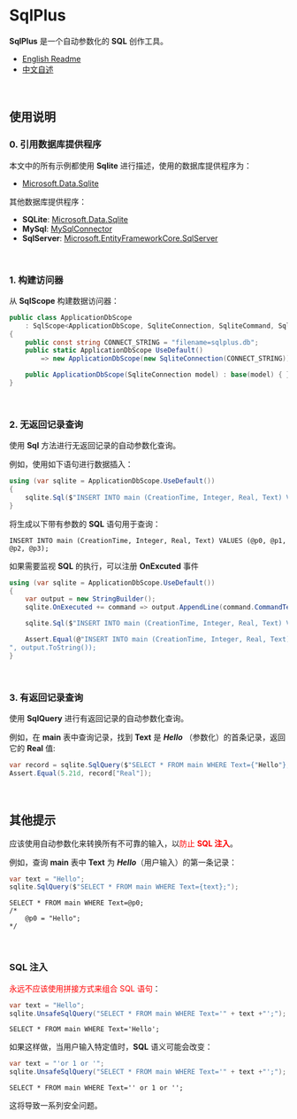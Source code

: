 # SqlPlus

**SqlPlus** 是一个自动参数化的 **SQL** 创作工具。

- [English Readme](https://github.com/zmjack/SqlPlus/blob/master/README.md)
- [中文自述](https://github.com/zmjack/SqlPlus/blob/master/README-CN.md)

<br/>

## 使用说明

### 0. 引用数据库提供程序

本文中的所有示例都使用 **Sqlite** 进行描述，使用的数据库提供程序为：

- [Microsoft.Data.Sqlite](https://www.nuget.org/packages/Microsoft.Data.Sqlite)

其他数据库提供程序：

- **SQLite**: [Microsoft.Data.Sqlite](https://www.nuget.org/packages/Microsoft.Data.Sqlite)
- **MySql**: [MySqlConnector](https://www.nuget.org/packages/MySqlConnector)
- **SqlServer**: [Microsoft.EntityFrameworkCore.SqlServer](https://www.nuget.org/packages/Microsoft.EntityFrameworkCore.SqlServer)

<br/>

### 1. 构建访问器

从 **SqlScope** 构建数据访问器：

```c#
public class ApplicationDbScope
    : SqlScope<ApplicationDbScope, SqliteConnection, SqliteCommand, SqliteParameter>
{
    public const string CONNECT_STRING = "filename=sqlplus.db";
    public static ApplicationDbScope UseDefault()
    	=> new ApplicationDbScope(new SqliteConnection(CONNECT_STRING));

    public ApplicationDbScope(SqliteConnection model) : base(model) { }
}
```
<br/>

### 2. 无返回记录查询

使用 **Sql** 方法进行无返回记录的自动参数化查询。

例如，使用如下语句进行数据插入：

```c#
using (var sqlite = ApplicationDbScope.UseDefault())
{
    sqlite.Sql($"INSERT INTO main (CreationTime, Integer, Real, Text) VALUES ({creationTime}, {416L}, {5.21d}, {"Hello"});");
}
```

将生成以下带有参数的 **SQL** 语句用于查询：

```sqlite
INSERT INTO main (CreationTime, Integer, Real, Text) VALUES (@p0, @p1, @p2, @p3);
```

如果需要监视 **SQL** 的执行，可以注册 **OnExcuted** 事件

```c#
using (var sqlite = ApplicationDbScope.UseDefault())
{
    var output = new StringBuilder();
    sqlite.OnExecuted += command => output.AppendLine(command.CommandText);

    sqlite.Sql($"INSERT INTO main (CreationTime, Integer, Real, Text) VALUES ({creationTime}, {416L}, {5.21d}, {"Hello"});");

    Assert.Equal(@"INSERT INTO main (CreationTime, Integer, Real, Text) VALUES (@p0, @p1, @p2, @p3);
", output.ToString());
}
```

<br/>

### 3. 有返回记录查询

使用 **SqlQuery** 进行有返回记录的自动参数化查询。

例如，在 **main** 表中查询记录，找到 **Text** 是 ***Hello*** （参数化）的首条记录，返回它的 **Real** 值:

```c#
var record = sqlite.SqlQuery($"SELECT * FROM main WHERE Text={"Hello"};").First();
Assert.Equal(5.21d, record["Real"]);
```

<br/>

## 其他提示

应该使用自动参数化来转换所有不可靠的输入，以<font color=red>防止 **SQL 注入**</font>。

例如，查询 **main** 表中 **Text** 为 ***Hello***（用户输入）的第一条记录：

```c#
var text = "Hello";
sqlite.SqlQuery($"SELECT * FROM main WHERE Text={text};");
```

```sqlite
SELECT * FROM main WHERE Text=@p0;
/*
	@p0 = "Hello";
*/
```

<br/>

### SQL 注入

<font color=red>永远不应该使用拼接方式来组合 SQL 语句</font>：

```c#
var text = "Hello";
sqlite.UnsafeSqlQuery("SELECT * FROM main WHERE Text='" + text +"';");
```

```sqlite
SELECT * FROM main WHERE Text='Hello';
```

如果这样做，当用户输入特定值时，**SQL** 语义可能会改变：

```c#
var text = "'or 1 or '";
sqlite.UnsafeSqlQuery("SELECT * FROM main WHERE Text='" + text +"';");
```

```sqlite
SELECT * FROM main WHERE Text='' or 1 or '';
```

这将导致一系列安全问题。

